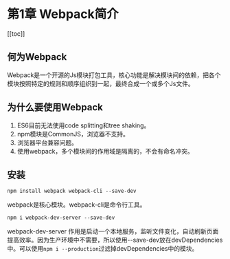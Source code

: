 # 第1章 Webpack简介

[[toc]]

## 何为Webpack
Webpack是一个开源的Js模块打包工具，核心功能是解决模块间的依赖，把各个模块按照特定的规则和顺序组织到一起，最终合成一个或多个Js文件。

## 为什么要使用Webpack
1. ES6目前无法使用code splitting和tree shaking。
2. npm模块是CommonJS，浏览器不支持。
3. 浏览器平台兼容问题。
4. 使用webpack，多个模块间的作用域是隔离的，不会有命名冲突。

## 安装
`npm install webpack webpack-cli --save-dev`

webpack是核心模块。webpack-cli是命令行工具。

`npm i webpack-dev-server --save-dev`

webpack-dev-server 作用是启动一个本地服务，监听文件变化，自动刷新页面提高效率。因为生产环境中不需要，所以使用--save-dev放在devDependencies中。可以使用`npm i --production`过滤掉devDependencies中的模块。